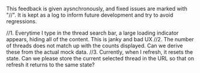 This feedback is given aysnchronously, and fixed issues are marked with "//". It is kept as a log to inform future development and try to avoid regressions.

//1. Everytime I type in the thread search bar, a large loading indicator appears, hiding all of the content. This is janky and bad UX
//2. The number of threads does not match up with the counts displayed. Can we derive these from the actual mock data. 
//3. Currently, when I refresh, it resets the state. Can we please store the current selected thread in the URL so that on refresh it returns to the same state? 